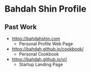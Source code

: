 # Bahdah Shin Profile

## Past Work

- https://bahdahshin.com
  - Personal Profile Web Page
- https://bahdah.github.io/cookbook/
  - Personal Cookbook
- https://bahdah.github.io/vi/
  - Startup Landing Page
